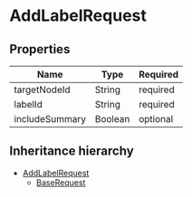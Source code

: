 

# AddLabelRequest

## Properties

Name | Type | Required
-------- | -------- | --------
targetNodeId | String | required
labelId | String | required
includeSummary | Boolean | optional




## Inheritance hierarchy


* [AddLabelRequest](AddLabelRequest.md)
    * [BaseRequest](BaseRequest.md)
